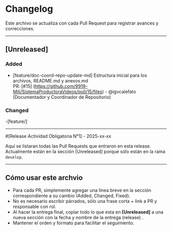 # Changelog

Este archivo se actualiza con cada Pull Request para registrar avances y correcciones.

---

## [Unreleased]

### Added

- [feature/doc-coord-repo-update-md]  Estructura inicial para los archivos, README.md y anexos.md  
 PR: [#15] (https://github.com/9919-Mili/SistemaProductoraVideos/pull/15/files) - @igvcalefato (Documentador y Coordinador de Repositorio)

### Changed
-[feature/]

---

#[Release Actividad Obligatoria N°1] - 2025-xx-xx

Aquí se listaran todas las Pull Requests que entraron en esta release.
Actualmente están en la sección [Unreleased] porque sólo están en la rama `develop`.

---

## Cómo usar este archvio

- Para cada PR, simplemente agregar una línea breve en la sección correspondiente a su cambio (Added, Changed, Fixed).
- No es necesario escribir párrados, sólo una frase corta + link a PR y responsable con rol.
- Al hacer la entrega final, copiar todo lo que esta en **[Unreleased]** a una nueva sección con la fecha y nombre de la entrega (release) .
- Mantener el orden y formato para facilitar el seguimiento.
